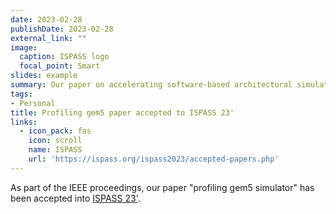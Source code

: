 ```yaml
---
date: 2023-02-28
publishDate: 2023-02-28
external_link: ""
image:
  caption: ISPASS logo
  focal_point: Smart
slides: example
summary: Our paper on accelerating software-based architectural simulator has been accepted into ISPASS 2023.
tags:
- Personal
title: Profiling gem5 paper accepted to ISPASS 23'
links:
  - icon_pack: fas
    icon: scroll
    name: ISPASS
    url: 'https://ispass.org/ispass2023/accepted-papers.php'
---
```

As part of the IEEE proceedings, our paper "profiling gem5 simulator" has been accepted into [ISPASS 23'](https://ispass.org/ispass2023/accepted-papers).
